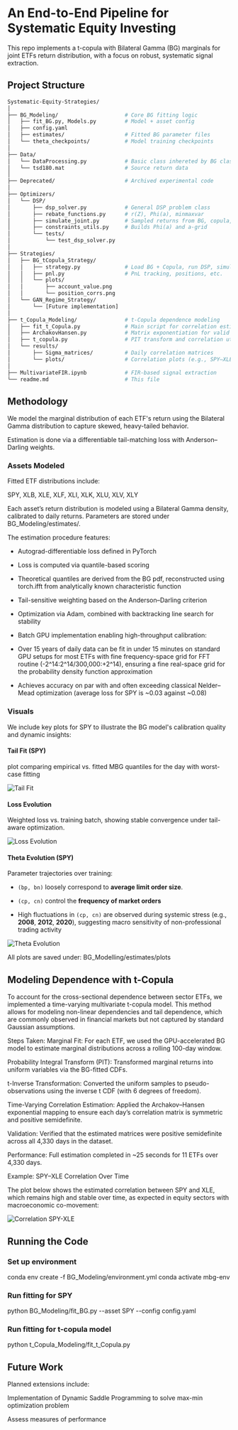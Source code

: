 # An End-to-End Pipeline for Systematic Equity Investing

This repo implements a t-copula with Bilateral Gamma (BG) marginals for joint ETFs return distribution, with a focus on robust, systematic signal extraction.

## Project Structure

```bash
Systematic-Equity-Strategies/
│
├── BG_Modeling/                     # Core BG fitting logic
│   ├── fit_BG.py, Models.py         # Model + asset config
│   ├── config.yaml
│   ├── estimates/                   # Fitted BG parameter files
│   └── theta_checkpoints/           # Model training checkpoints
│
├── Data/
│   └── DataProcessing.py            # Basic class inhereted by BG class 
│   └── tsd180.mat                   # Source return data
│
├── Deprecated/                      # Archived experimental code
│
├── Optimizers/
│   └── DSP/
│       ├── dsp_solver.py            # General DSP problem class
│       ├── rebate_functions.py      # r(Z), Phi(a), minmaxvar
│       ├── simulate_joint.py        # Sampled returns from BG, copula, etc.
│       ├── constraints_utils.py     # Builds Phi(a) and a-grid
│       └── tests/
│           └── test_dsp_solver.py
│
├── Strategies/
│   ├── BG_tCopula_Strategy/
│   │   ├── strategy.py              # Load BG + Copula, run DSP, simulate trading
│   │   ├── pnl.py                   # PnL tracking, positions, etc.
│   │   └── plots/
│   │       ├── account_value.png
│   │       └── position_corrs.png
│   └── GAN_Regime_Strategy/
│       └── [Future implementation]
│
├── t_Copula_Modeling/               # t-Copula dependence modeling
│   ├── fit_t_Copula.py              # Main script for correlation estimation
│   ├── ArchakovHansen.py            # Matrix exponentiation for valid correlations
│   ├── t_copula.py                  # PIT transform and correlation utils
│   └── results/
│       ├── Sigma_matrices/          # Daily correlation matrices
│       └── plots/                   # Correlation plots (e.g., SPY–XLE)
│
├── MultivariateFIR.ipynb            # FIR-based signal extraction
└── readme.md                        # This file
```

## Methodology

We model the marginal distribution of each ETF's return using the Bilateral Gamma distribution to capture skewed, heavy-tailed behavior.

Estimation is done via a differentiable tail-matching loss with Anderson–Darling weights.

### Assets Modeled

Fitted ETF distributions include:

SPY, XLB, XLE, XLF, XLI, XLK, XLU, XLV, XLY

Each asset’s return distribution is modeled using a Bilateral Gamma density, calibrated to daily returns. Parameters are stored under BG_Modeling/estimates/.

The estimation procedure features:

+ Autograd-differentiable loss defined in PyTorch

+ Loss is computed via quantile-based scoring

+ Theoretical quantiles are derived from the BG pdf, reconstructed using torch.ifft from analytically known characteristic function

+ Tail-sensitive weighting based on the Anderson–Darling criterion

+ Optimization via Adam, combined with backtracking line search for stability

+ Batch GPU implementation enabling high-throughput calibration:

+ Over 15 years of daily data can be fit in under 15 minutes on standard GPU setups for most ETFs with fine frequency-space grid for FFT routine (-2^14:2^14/300,000:+2^14), ensuring a fine real-space grid for the probability density function approximation

+ Achieves accuracy on par with and often exceeding classical Nelder–Mead optimization (average loss for SPY is ~0.03 against ~0.08)

### Visuals

We include key plots for SPY to illustrate the BG model's calibration quality and dynamic insights:

#### Tail Fit (SPY)

plot comparing empirical vs. fitted MBG quantiles for the day with worst-case fitting

![Tail Fit](BG_Modeling/estimates/plots/spy_empirical_vs_theoretical_day_worst.png)

#### Loss Evolution

Weighted loss vs. training batch, showing stable convergence under tail-aware optimization.

![Loss Evolution](BG_Modeling/estimates/plots/spy_loss_evolution.png)

#### Theta Evolution (SPY)

Parameter trajectories over training:

+ `(bp, bn)` loosely correspond to **average limit order size**.

+ `(cp, cn)` control the **frequency of market orders**

+ High fluctuations in `(cp, cn)` are observed during systemic stress (e.g., **2008**, **2012**, **2020**), suggesting macro sensitivity of non-professional trading activity

![Theta Evolution](BG_Modeling/estimates/plots/spy_params_evolution.png)

All plots are saved under: BG_Modelling/estimates/plots

## Modeling Dependence with t-Copula

To account for the cross-sectional dependence between sector ETFs, we implemented a time-varying multivariate t-copula model. This method allows for modeling non-linear dependencies and tail dependence, which are commonly observed in financial markets but not captured by standard Gaussian assumptions.

Steps Taken:
Marginal Fit: For each ETF, we used the GPU-accelerated BG model to estimate marginal distributions across a rolling 100-day window.

Probability Integral Transform (PIT): Transformed marginal returns into uniform variables via the BG-fitted CDFs.

t-Inverse Transformation: Converted the uniform samples to pseudo-observations using the inverse t CDF (with 6 degrees of freedom).

Time-Varying Correlation Estimation: Applied the Archakov–Hansen exponential mapping to ensure each day’s correlation matrix is symmetric and positive semidefinite.

Validation: Verified that the estimated matrices were positive semidefinite across all 4,330 days in the dataset.

Performance: Full estimation completed in ~25 seconds for 11 ETFs over 4,330 days.

Example: SPY–XLE Correlation Over Time

The plot below shows the estimated correlation between SPY and XLE, which remains high and stable over time, as expected in equity sectors with macroeconomic co-movement:

![Correlation SPY-XLE](t_Copula_Modeling/results/plots/corr_over_time.png)

## Running the Code

### Set up environment

conda env create -f BG_Modeling/environment.yml
conda activate mbg-env

### Run fitting for SPY

python BG_Modeling/fit_BG.py --asset SPY --config config.yaml

### Run fitting for t-copula model

python t_Copula_Modeling/fit_t_Copula.py

## Future Work

Planned extensions include:

Implementation of Dynamic Saddle Programming to solve max-min optimization problem

Assess measures of performance
